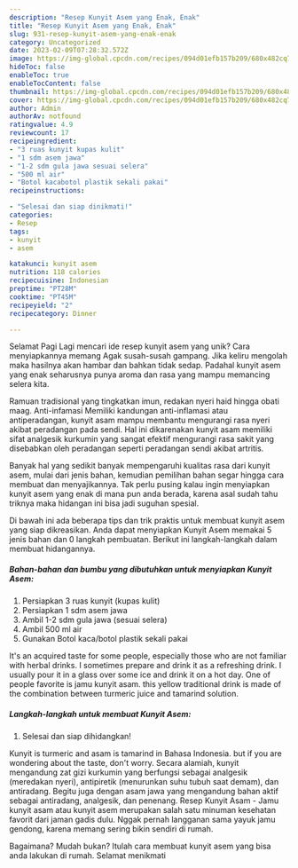 ```yaml
---
description: "Resep Kunyit Asem yang Enak, Enak"
title: "Resep Kunyit Asem yang Enak, Enak"
slug: 931-resep-kunyit-asem-yang-enak-enak
category: Uncategorized
date: 2023-02-09T07:28:32.572Z
image: https://img-global.cpcdn.com/recipes/094d01efb157b209/680x482cq70/kunyit-asem-foto-resep-utama.jpg
hideToc: false
enableToc: true
enableTocContent: false
thumbnail: https://img-global.cpcdn.com/recipes/094d01efb157b209/680x482cq70/kunyit-asem-foto-resep-utama.jpg
cover: https://img-global.cpcdn.com/recipes/094d01efb157b209/680x482cq70/kunyit-asem-foto-resep-utama.jpg
author: Admin
authorAv: notfound
ratingvalue: 4.9
reviewcount: 17
recipeingredient:
- "3 ruas kunyit kupas kulit"
- "1 sdm asem jawa"
- "1-2 sdm gula jawa sesuai selera"
- "500 ml air"
- "Botol kacabotol plastik sekali pakai"
recipeinstructions:

- "Selesai dan siap dinikmati!"
categories:
- Resep
tags:
- kunyit
- asem

katakunci: kunyit asem 
nutrition: 118 calories
recipecuisine: Indonesian
preptime: "PT28M"
cooktime: "PT45M"
recipeyield: "2"
recipecategory: Dinner

---
```



Selamat Pagi Lagi mencari ide resep kunyit asem yang unik? Cara menyiapkannya memang Agak susah-susah gampang. Jika keliru mengolah maka hasilnya akan hambar dan bahkan tidak sedap. Padahal kunyit asem yang enak seharusnya punya aroma dan rasa yang mampu memancing selera kita.


Ramuan tradisional yang tingkatkan imun, redakan nyeri haid hingga obati maag. Anti-infamasi Memiliki kandungan anti-inflamasi atau antiperadangan, kunyit asam mampu membantu mengurangi rasa nyeri akibat peradangan pada sendi. Hal ini dikarenakan kunyit asam memiliki sifat analgesik kurkumin yang sangat efektif mengurangi rasa sakit yang disebabkan oleh peradangan seperti peradangan sendi akibat artritis.

Banyak hal yang sedikit banyak mempengaruhi kualitas rasa dari kunyit asem, mulai dari jenis bahan, kemudian pemilihan bahan segar hingga cara membuat dan menyajikannya. Tak perlu pusing kalau ingin menyiapkan kunyit asem yang enak di mana pun anda berada, karena asal sudah tahu triknya maka hidangan ini bisa jadi suguhan spesial.


Di bawah ini ada beberapa tips dan trik praktis untuk membuat kunyit asem yang siap dikreasikan. Anda dapat menyiapkan Kunyit Asem memakai 5 jenis bahan dan 0 langkah pembuatan. Berikut ini langkah-langkah dalam membuat hidangannya.

<!--inarticleads1-->

##### Bahan-bahan dan bumbu yang dibutuhkan untuk menyiapkan Kunyit Asem:

1. Persiapkan 3 ruas kunyit (kupas kulit)
1. Persiapkan 1 sdm asem jawa
1. Ambil 1-2 sdm gula jawa (sesuai selera)
1. Ambil 500 ml air
1. Gunakan Botol kaca/botol plastik sekali pakai


It&#39;s an acquired taste for some people, especially those who are not familiar with herbal drinks. I sometimes prepare and drink it as a refreshing drink. I usually pour it in a glass over some ice and drink it on a hot day. One of people favorite is jamu kunyit asam. this yellow traditional drink is made of the combination between turmeric juice and tamarind solution. 

<!--inarticleads2-->

##### Langkah-langkah untuk membuat Kunyit Asem:


1. Selesai dan siap dihidangkan!

Kunyit is turmeric and asam is tamarind in Bahasa Indonesia. but if you are wondering about the taste, don&#39;t worry. Secara alamiah, kunyit mengandung zat gizi kurkumin yang berfungsi sebagai analgesik (meredakan nyeri), antipiretik (menurunkan suhu tubuh saat demam), dan antiradang. Begitu juga dengan asam jawa yang mengandung bahan aktif sebagai antiradang, analgesik, dan penenang. Resep Kunyit Asam - Jamu kunyit asam atau kunyit asem merupakan salah satu minuman kesehatan favorit dari jaman gadis dulu. Nggak pernah langganan sama yayuk jamu gendong, karena memang sering bikin sendiri di rumah. 

Bagaimana? Mudah bukan? Itulah cara membuat kunyit asem yang bisa anda lakukan di rumah. Selamat menikmati
